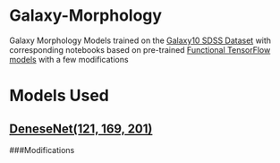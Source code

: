 # Galaxy-Morphology
Galaxy Morphology Models trained on the [Galaxy10 SDSS Dataset](https://astronn.readthedocs.io/en/latest/galaxy10sdss.html) with corresponding notebooks based on pre-trained [Functional TensorFlow models](https://www.tensorflow.org/guide/keras/functional_api) with a few modifications

# Models Used

## [DeneseNet(121, 169, 201)](https://www.tensorflow.org/api_docs/python/tf/keras/applications/densenet)

###Modifications
